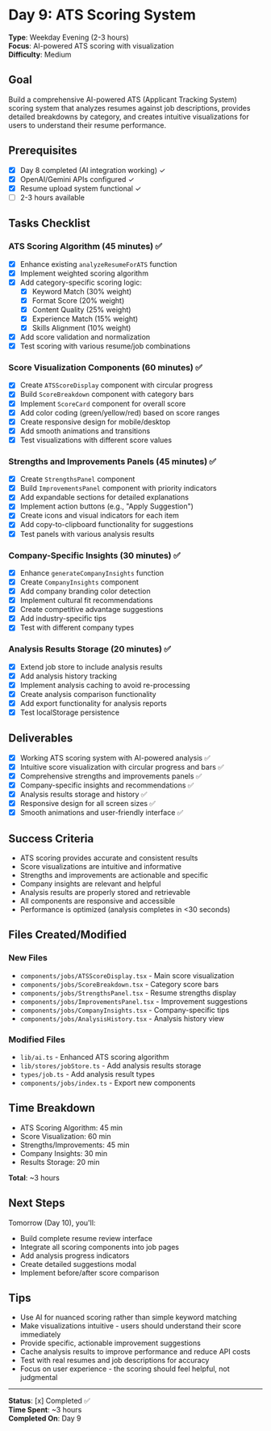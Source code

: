 # Day 9: ATS Scoring System

**Type**: Weekday Evening (2-3 hours)  
**Focus**: AI-powered ATS scoring with visualization  
**Difficulty**: Medium

## Goal

Build a comprehensive AI-powered ATS (Applicant Tracking System) scoring system that analyzes resumes against job descriptions, provides detailed breakdowns by category, and creates intuitive visualizations for users to understand their resume performance.

## Prerequisites

- [x] Day 8 completed (AI integration working) ✓
- [x] OpenAI/Gemini APIs configured ✓
- [x] Resume upload system functional ✓
- [ ] 2-3 hours available

## Tasks Checklist

### ATS Scoring Algorithm (45 minutes) ✅

- [x] Enhance existing `analyzeResumeForATS` function
- [x] Implement weighted scoring algorithm
- [x] Add category-specific scoring logic:
  - [x] Keyword Match (30% weight)
  - [x] Format Score (20% weight)
  - [x] Content Quality (25% weight)
  - [x] Experience Match (15% weight)
  - [x] Skills Alignment (10% weight)
- [x] Add score validation and normalization
- [x] Test scoring with various resume/job combinations

### Score Visualization Components (60 minutes) ✅

- [x] Create `ATSScoreDisplay` component with circular progress
- [x] Build `ScoreBreakdown` component with category bars
- [x] Implement `ScoreCard` component for overall score
- [x] Add color coding (green/yellow/red) based on score ranges
- [x] Create responsive design for mobile/desktop
- [x] Add smooth animations and transitions
- [x] Test visualizations with different score values

### Strengths and Improvements Panels (45 minutes) ✅

- [x] Create `StrengthsPanel` component
- [x] Build `ImprovementsPanel` component with priority indicators
- [x] Add expandable sections for detailed explanations
- [x] Implement action buttons (e.g., "Apply Suggestion")
- [x] Create icons and visual indicators for each item
- [x] Add copy-to-clipboard functionality for suggestions
- [x] Test panels with various analysis results

### Company-Specific Insights (30 minutes) ✅

- [x] Enhance `generateCompanyInsights` function
- [x] Create `CompanyInsights` component
- [x] Add company branding color detection
- [x] Implement cultural fit recommendations
- [x] Create competitive advantage suggestions
- [x] Add industry-specific tips
- [x] Test with different company types

### Analysis Results Storage (20 minutes) ✅

- [x] Extend job store to include analysis results
- [x] Add analysis history tracking
- [x] Implement analysis caching to avoid re-processing
- [x] Create analysis comparison functionality
- [x] Add export functionality for analysis reports
- [x] Test localStorage persistence

## Deliverables

- [x] Working ATS scoring system with AI-powered analysis ✅
- [x] Intuitive score visualization with circular progress and bars ✅
- [x] Comprehensive strengths and improvements panels ✅
- [x] Company-specific insights and recommendations ✅
- [x] Analysis results storage and history ✅
- [x] Responsive design for all screen sizes ✅
- [x] Smooth animations and user-friendly interface ✅

## Success Criteria

- ATS scoring provides accurate and consistent results
- Score visualizations are intuitive and informative
- Strengths and improvements are actionable and specific
- Company insights are relevant and helpful
- Analysis results are properly stored and retrievable
- All components are responsive and accessible
- Performance is optimized (analysis completes in <30 seconds)

## Files Created/Modified

### New Files

- `components/jobs/ATSScoreDisplay.tsx` - Main score visualization
- `components/jobs/ScoreBreakdown.tsx` - Category score bars
- `components/jobs/StrengthsPanel.tsx` - Resume strengths display
- `components/jobs/ImprovementsPanel.tsx` - Improvement suggestions
- `components/jobs/CompanyInsights.tsx` - Company-specific tips
- `components/jobs/AnalysisHistory.tsx` - Analysis history view

### Modified Files

- `lib/ai.ts` - Enhanced ATS scoring algorithm
- `lib/stores/jobStore.ts` - Add analysis results storage
- `types/job.ts` - Add analysis result types
- `components/jobs/index.ts` - Export new components

## Time Breakdown

- ATS Scoring Algorithm: 45 min
- Score Visualization: 60 min
- Strengths/Improvements: 45 min
- Company Insights: 30 min
- Results Storage: 20 min

**Total**: ~3 hours

## Next Steps

Tomorrow (Day 10), you'll:

- Build complete resume review interface
- Integrate all scoring components into job pages
- Add analysis progress indicators
- Create detailed suggestions modal
- Implement before/after score comparison

## Tips

- Use AI for nuanced scoring rather than simple keyword matching
- Make visualizations intuitive - users should understand their score immediately
- Provide specific, actionable improvement suggestions
- Cache analysis results to improve performance and reduce API costs
- Test with real resumes and job descriptions for accuracy
- Focus on user experience - the scoring should feel helpful, not judgmental

---

**Status**: [x] Completed ✅  
**Time Spent**: ~3 hours  
**Completed On**: Day 9

